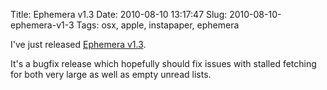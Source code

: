 Title: Ephemera v1.3
Date: 2010-08-10 13:17:47
Slug: 2010-08-10-ephemera-v1-3
Tags: osx, apple, instapaper, ephemera


I've just released [Ephemera v1.3][1].

It's a bugfix release which hopefully should fix issues with stalled fetching
for both very large as well as empty unread lists.

   [1]: http://goephemera.com/
